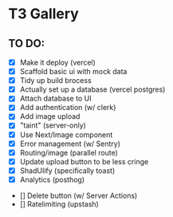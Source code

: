 # T3 Gallery

## TO DO:

- [X] Make it deploy (vercel)
- [X] Scaffold basic ui with mock data
- [X] Tidy up build brocess
- [X] Actually set up a database (vercel postgres)
- [X] Attach database to UI
- [X] Add authentication (w/ clerk)
- [X] Add image upload
- [X] "taint" (server-only)
- [X] Use Next/Image component
- [X] Error management (w/ Sentry)
- [X] Routing/image (parallel route)
- [X] Update upload button to be less cringe
- [X] ShadUIify (specifically toast)
- [X] Analytics (posthog)
- [] Delete button (w/ Server Actions)
- [] Ratelimiting (upstash)